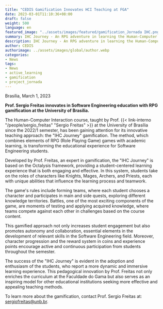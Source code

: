 ```yaml
---
title: "CEDIS Gamification Innovates HCI Teaching at FGA"
date: 2023-03-01T11:10:36+08:00
draft: false
weight: 500
language: en
featured_image: "../assets/images/featured/gamification_Jornada IHC.png"
summary: IHC Journey - An RPG adventure in learning the Human-Computer Interaction course.
description: IHC Journey - An RPG adventure in learning the Human-Computer Interaction course.
author: CEDIS
authorimage: ../assets/images/global/author.webp
categories: 
- News
tags: 
- News
- active_learning
- gamification
- project_jornada
---
```

Brasília, March 1, 2023

**Prof. Sergio Freitas innovates in Software Engineering education with RPG gamification at the University of Brasília.**

The Human-Computer Interaction course, taught by Prof. {{< link-interno "/people/sergio_freitas" "Sergio Freitas" >}} at the University of Brasília since the 2022/1 semester, has been gaining attention for its innovative teaching approach: the "IHC Journey" gamification. The method, which combines elements of RPG (Role Playing Game) games with academic learning, is transforming the educational experience for Software Engineering students.

Developed by Prof. Freitas, an expert in gamification, the "IHC Journey" is based on the Octalysis framework, providing a student-centered learning experience that is both engaging and effective. In this system, students take on the roles of characters like Knights, Mages, Archers, and Priests, each with unique abilities that influence the learning process and teamwork.

The game's rules include forming teams, where each student chooses a character and participates in main and side quests, exploring different knowledge territories. Battles, one of the most exciting components of the game, are moments of testing and applying acquired knowledge, where teams compete against each other in challenges based on the course content.

This gamified approach not only increases student engagement but also promotes autonomy and collaboration, essential elements in the development of relevant skills in the Software Engineering field. Moreover, character progression and the reward system in coins and experience points encourage active and continuous participation from students throughout the semester.

The success of the "IHC Journey" is evident in the adoption and enthusiasm of the students, who report a more dynamic and immersive learning experience. This pedagogical innovation by Prof. Freitas not only enriches the curriculum at the Faculdade do Gama but also serves as an inspiring model for other educational institutions seeking more effective and appealing teaching methods.

To learn more about the gamification, contact Prof. Sergio Freitas at: [sergiofreitas@unb.br](mailto:sergiofreitas@unb.br).